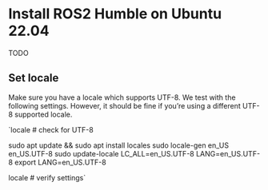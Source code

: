 # Install ROS2 Humble on Ubuntu 22.04

TODO

## Set locale
Make sure you have a locale which supports UTF-8. We test with the following settings. However, it should be fine if you’re using a different UTF-8 supported locale.

`locale  # check for UTF-8

sudo apt update && sudo apt install locales
sudo locale-gen en_US en_US.UTF-8
sudo update-locale LC_ALL=en_US.UTF-8 LANG=en_US.UTF-8
export LANG=en_US.UTF-8

locale  # verify settings`